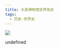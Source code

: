 ```yaml
---
title: 大英博物馆世界简史
tags:
  - 历史-世界史
---
```


![](https://cdn.weread.qq.com/weread/cover/66/910766/s_910766.jpg)

undefined